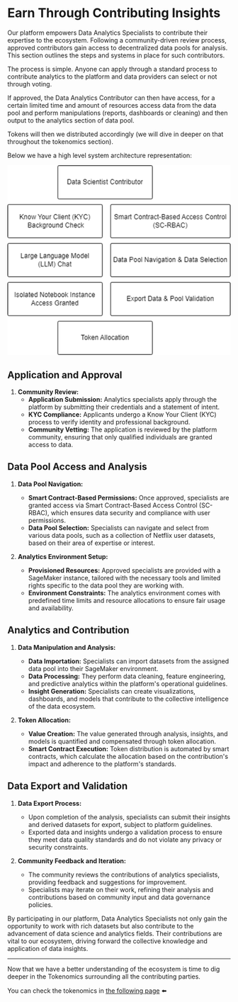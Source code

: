 

# Earn Through Contributing Insights

Our platform empowers Data Analytics Specialists to contribute their expertise to the ecosystem. Following a community-driven review process, approved contributors gain access to decentralized data pools for analysis. This section outlines the steps and systems in place for such contributors.

The process is simple. Anyone can apply through a standard process to contribute analytics to the platform and data providers can select or not through voting. 

If approved, the Data Analytics Contributor can then have access, for a certain limited time and amount of resources access data from the data pool and perform manipulations (reports, dashboards or cleaning) and then output to the analytics section of data pool.

Tokens will then we distributed accordingly (we will dive in deeper on that throughout the tokenomics section).

Below we have a high level system architecture representation:

![Alt text](Assets/scientist.png)

## Application and Approval

1. **Community Review:**
   - **Application Submission:** Analytics specialists apply through the platform by submitting their credentials and a statement of intent.
   - **KYC Compliance:** Applicants undergo a Know Your Client (KYC) process to verify identity and professional background.
   - **Community Vetting:** The application is reviewed by the platform community, ensuring that only qualified individuals are granted access to data.

## Data Pool Access and Analysis

1. **Data Pool Navigation:**
   - **Smart Contract-Based Permissions:** Once approved, specialists are granted access via Smart Contract-Based Access Control (SC-RBAC), which ensures data security and compliance with user permissions.
   - **Data Pool Selection:** Specialists can navigate and select from various data pools, such as a collection of Netflix user datasets, based on their area of expertise or interest.

2. **Analytics Environment Setup:**
   - **Provisioned Resources:** Approved specialists are provided with a SageMaker instance, tailored with the necessary tools and limited rights specific to the data pool they are working with.
   - **Environment Constraints:** The analytics environment comes with predefined time limits and resource allocations to ensure fair usage and availability.

## Analytics and Contribution

1. **Data Manipulation and Analysis:**
   - **Data Importation:** Specialists can import datasets from the assigned data pool into their SageMaker environment.
   - **Data Processing:** They perform data cleaning, feature engineering, and predictive analytics within the platform's operational guidelines.
   - **Insight Generation:** Specialists can create visualizations, dashboards, and models that contribute to the collective intelligence of the data ecosystem.

2. **Token Allocation:**
   - **Value Creation:** The value generated through analysis, insights, and models is quantified and compensated through token allocation.
   - **Smart Contract Execution:** Token distribution is automated by smart contracts, which calculate the allocation based on the contribution's impact and adherence to the platform's standards.

## Data Export and Validation

1. **Data Export Process:**
   - Upon completion of the analysis, specialists can submit their insights and derived datasets for export, subject to platform guidelines.
   - Exported data and insights undergo a validation process to ensure they meet data quality standards and do not violate any privacy or security constraints.

2. **Community Feedback and Iteration:**
   - The community reviews the contributions of analytics specialists, providing feedback and suggestions for improvement.
   - Specialists may iterate on their work, refining their analysis and contributions based on community input and data governance policies.

By participating in our platform, Data Analytics Specialists not only gain the opportunity to work with rich datasets but also contribute to the advancement of data science and analytics fields. Their contributions are vital to our ecosystem, driving forward the collective knowledge and application of data insights.

---

Now that we have a better understanding of the ecosystem is time to dig deeper in the Tokenomics surrounding all the contributing parties.

You can check the tokenomics in [the following page](5-Tokenomics.md) ⬅️